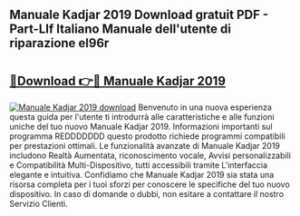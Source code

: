 ## Manuale Kadjar 2019 Download gratuit PDF - Part-LIf Italiano Manuale dell'utente di riparazione el96r

# <h2><a href="http://dfb56j5.blite.top/?on=Manuale+Kadjar+2019">🔗Download 👉🔴 Manuale Kadjar 2019</a></h2>

[![Manuale Kadjar 2019 download](https://i.imgur.com/lujVjoI.png)](http://dfb56j5.blite.top/?on=Manuale+Kadjar+2019)
Benvenuto in una nuova esperienza questa guida per l'utente ti introdurrà alle caratteristiche e alle funzioni uniche del tuo nuovo Manuale Kadjar 2019. Informazioni importanti sul programma REDDDDDDD questo prodotto richiede programmi compatibili per prestazioni ottimali. Le funzionalità avanzate di Manuale Kadjar 2019 includono Realtà Aumentata, riconoscimento vocale, Avvisi personalizzabili e Compatibilità Multi-Dispositivo, tutti accessibili tramite L'interfaccia elegante e intuitiva. Confidiamo che Manuale Kadjar 2019 sia stata una risorsa completa per i tuoi sforzi per conoscere le specifiche del tuo nuovo dispositivo. In caso di domande o dubbi, non esitare a contattare il nostro Servizio Clienti.
